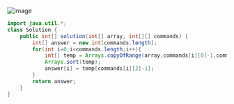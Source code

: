 ![image](https://user-images.githubusercontent.com/64088250/175808463-179dc227-5c0d-4ec5-92c6-edb1ef43986e.JPG)

```Java
import java.util.*;
class Solution {
    public int[] solution(int[] array, int[][] commands) {
        int[] answer = new int[commands.length];
        for(int i=0;i<commands.length;i++){
            int[] temp = Arrays.copyOfRange(array,commands[i][0]-1,commands[i][1]);
            Arrays.sort(temp);
            answer[i] = temp[commands[i][2]-1];
        }
        return answer;
    }
}
```
